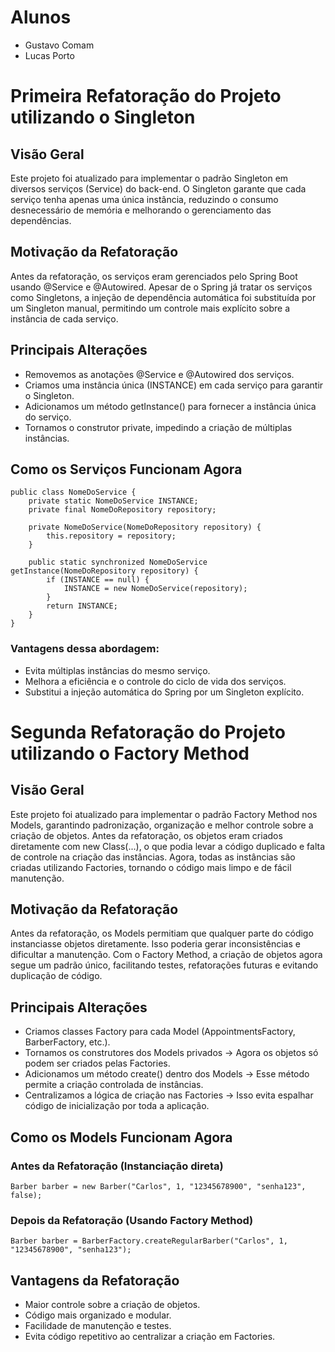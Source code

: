 # Alunos
- Gustavo Comam
- Lucas Porto

# Primeira Refatoração do Projeto utilizando o Singleton

## Visão Geral
Este projeto foi atualizado para implementar o padrão Singleton em diversos serviços (Service) do back-end. O Singleton garante que cada serviço tenha apenas uma única instância, reduzindo o consumo desnecessário de memória e melhorando o gerenciamento das dependências.

## Motivação da Refatoração
Antes da refatoração, os serviços eram gerenciados pelo Spring Boot usando @Service e @Autowired. Apesar de o Spring já tratar os serviços como Singletons, a injeção de dependência automática foi substituída por um Singleton manual, permitindo um controle mais explícito sobre a instância de cada serviço.

## Principais Alterações
- Removemos as anotações @Service e @Autowired dos serviços.
- Criamos uma instância única (INSTANCE) em cada serviço para garantir o Singleton.
- Adicionamos um método getInstance() para fornecer a instância única do serviço.
- Tornamos o construtor private, impedindo a criação de múltiplas instâncias.

## Como os Serviços Funcionam Agora
```
public class NomeDoService {
    private static NomeDoService INSTANCE;
    private final NomeDoRepository repository;

    private NomeDoService(NomeDoRepository repository) {
        this.repository = repository;
    }

    public static synchronized NomeDoService getInstance(NomeDoRepository repository) {
        if (INSTANCE == null) {
            INSTANCE = new NomeDoService(repository);
        }
        return INSTANCE;
    }
}
```
### Vantagens dessa abordagem:
- Evita múltiplas instâncias do mesmo serviço.
- Melhora a eficiência e o controle do ciclo de vida dos serviços.
- Substitui a injeção automática do Spring por um Singleton explícito.

# Segunda Refatoração do Projeto utilizando o Factory Method

## Visão Geral
Este projeto foi atualizado para implementar o padrão Factory Method nos Models, garantindo padronização, organização e melhor controle sobre a criação de objetos. Antes da refatoração, os objetos eram criados diretamente com new Class(...), o que podia levar a código duplicado e falta de controle na criação das instâncias. Agora, todas as instâncias são criadas utilizando Factories, tornando o código mais limpo e de fácil manutenção.

## Motivação da Refatoração
Antes da refatoração, os Models permitiam que qualquer parte do código instanciasse objetos diretamente. Isso poderia gerar inconsistências e dificultar a manutenção. Com o Factory Method, a criação de objetos agora segue um padrão único, facilitando testes, refatorações futuras e evitando duplicação de código.

## Principais Alterações
- Criamos classes Factory para cada Model (AppointmentsFactory, BarberFactory, etc.).
- Tornamos os construtores dos Models privados → Agora os objetos só podem ser criados pelas Factories.
- Adicionamos um método create() dentro dos Models → Esse método permite a criação controlada de instâncias.
- Centralizamos a lógica de criação nas Factories → Isso evita espalhar código de inicialização por toda a aplicação.

## Como os Models Funcionam Agora

### Antes da Refatoração (Instanciação direta)
```
Barber barber = new Barber("Carlos", 1, "12345678900", "senha123", false);
```
### Depois da Refatoração (Usando Factory Method)
```
Barber barber = BarberFactory.createRegularBarber("Carlos", 1, "12345678900", "senha123");
```

## Vantagens da Refatoração
- Maior controle sobre a criação de objetos.
- Código mais organizado e modular.
- Facilidade de manutenção e testes.
- Evita código repetitivo ao centralizar a criação em Factories.
